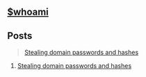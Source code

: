 
## [$whoami](./bio/index.html) 
## Posts
> [Stealing domain passwords and hashes](./ADPentesting/passwords-hash-stealing.html)
1. [Stealing domain passwords and hashes](./ADPentesting/passwords-hash-stealing.html)
